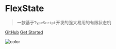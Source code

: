 <!-- ![logo](_media/icon.svg) -->

# FlexState

> 一款基于`TypeScript`开发的强大易用的有限状态机

[GitHub](https://gitee.com/zhangfisher/flexstate)
[Get Started](./README)


![color](#f0f0f0)